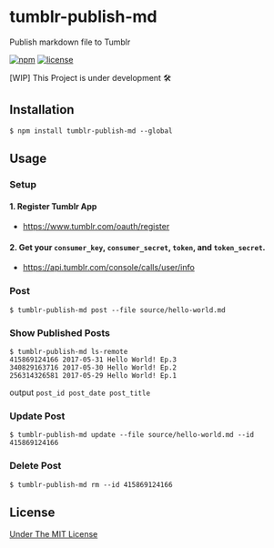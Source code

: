 tumblr-publish-md
===

Publish markdown file to Tumblr

[![npm](https://img.shields.io/npm/v/tumblr-publish-md.svg?style=flat-square)](https://github.com/isoden/tumblr-publish-md)
[![license](https://img.shields.io/github/license/isoden/tumblr-publish-md.svg?style=flat-square)](https://github.com/isoden/tumblr-publish-md)

[WIP]
This Project is under development :hammer_and_wrench:

## Installation

```console
$ npm install tumblr-publish-md --global
```

## Usage

### Setup

#### 1. Register Tumblr App

- https://www.tumblr.com/oauth/register

#### 2. Get your `consumer_key`, `consumer_secret`, `token`, and `token_secret`.

- https://api.tumblr.com/console/calls/user/info

### Post

```console
$ tumblr-publish-md post --file source/hello-world.md
```

### Show Published Posts

```console
$ tumblr-publish-md ls-remote
415869124166 2017-05-31 Hello World! Ep.3
340829163716 2017-05-30 Hello World! Ep.2
256314326581 2017-05-29 Hello World! Ep.1
```

output `post_id post_date post_title`

### Update Post

```console
$ tumblr-publish-md update --file source/hello-world.md --id 415869124166
```

### Delete Post

```console
$ tumblr-publish-md rm --id 415869124166
```

## License

[Under The MIT License](https://isoden.mit-license.org/2017)
